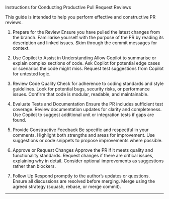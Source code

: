 Instructions for Conducting Productive Pull Request Reviews

This guide is intended to help you perform effective and constructive PR reviews.

1. Prepare for the Review
Ensure you have pulled the latest changes from the branch.
Familiarise yourself with the purpose of the PR by reading its description and linked issues.
Skim through the commit messages for context.

2. Use Copilot to Assist in Understanding
Allow Copilot to summarise or explain complex sections of code.
Ask Copilot for potential edge cases or scenarios the code might miss.
Request test suggestions from Copilot for untested logic.

3. Review Code Quality
Check for adherence to coding standards and style guidelines.
Look for potential bugs, security risks, or performance issues.
Confirm that code is modular, readable, and maintainable.

4. Evaluate Tests and Documentation
Ensure the PR includes sufficient test coverage.
Review documentation updates for clarity and completeness.
Use Copilot to suggest additional unit or integration tests if gaps are found.

5. Provide Constructive Feedback
Be specific and respectful in your comments.
Highlight both strengths and areas for improvement.
Use suggestions or code snippets to propose improvements where possible.

6. Approve or Request Changes
Approve the PR if it meets quality and functionality standards.
Request changes if there are critical issues, explaining why in detail.
Consider optional improvements as suggestions rather than blockers.

7. Follow Up
Respond promptly to the author’s updates or questions.
Ensure all discussions are resolved before merging.
Merge using the agreed strategy (squash, rebase, or merge commit).

---
